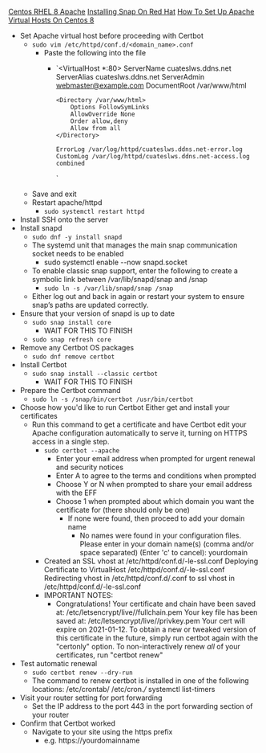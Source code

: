 [Centos RHEL 8 Apache](https://certbot.eff.org/lets-encrypt/centosrhel8-apache)
[Installing Snap On Red Hat](https://snapcraft.io/docs/installing-snap-on-red-hat)
[How To Set Up Apache Virtual Hosts On Centos 8](https://linuxize.com/post/how-to-set-up-apache-virtual-hosts-on-centos-8/)

* Set Apache virtual host before proceeding with Certbot
  * `sudo vim /etc/httpd/conf.d/<domain_name>.conf`
    * Paste the following into the file
      * `<VirtualHost *:80>
            ServerName cuateslws.ddns.net
            ServerAlias cuateslws.ddns.net
            ServerAdmin webmaster@example.com
            DocumentRoot /var/www/html

            <Directory /var/www/html>
                Options FollowSymLinks
                AllowOverride None
                Order allow,deny
                Allow from all
            </Directory>

            ErrorLog /var/log/httpd/cuateslws.ddns.net-error.log
            CustomLog /var/log/httpd/cuateslws.ddns.net-access.log combined
        </VirtualHost>`
  * Save and exit
  * Restart apache/httpd
    * `sudo systemctl restart httpd`
* Install SSH onto the server
* Install snapd
  * `sudo dnf -y install snapd`
  * The systemd unit that manages the main snap communication socket needs to be enabled
    * sudo systemctl enable --now snapd.socket
  * To enable classic snap support, enter the following to create a symbolic link between /var/lib/snapd/snap and /snap
    * `sudo ln -s /var/lib/snapd/snap /snap`
  * Either log out and back in again or restart your system to ensure snap’s paths are updated correctly.
* Ensure that your version of snapd is up to date
  * `sudo snap install core`
    * WAIT FOR THIS TO FINISH
  * `sudo snap refresh core`
* Remove any Certbot OS packages
  * `sudo dnf remove certbot`
* Install Certbot
  * `sudo snap install --classic certbot`
    * WAIT FOR THIS TO FINISH
* Prepare the Certbot command
  * `sudo ln -s /snap/bin/certbot /usr/bin/certbot`
* Choose how you'd like to run Certbot Either get and install your certificates
  * Run this command to get a certificate and have Certbot edit your Apache configuration automatically to serve it, turning on HTTPS access in a single step.
    * `sudo certbot --apache`
      * Enter your email address when prompted for urgent renewal and security notices
      * Enter A to agree to the terms and conditions when prompted
      * Choose Y or N when prompted to share your email address with the EFF
      * Choose 1 when prompted about which domain you want the certificate for (there should only be one)
        * If none were found, then proceed to add your domain name
          * No names were found in your configuration files. Please enter in your domain name(s) (comma and/or space separated)  (Enter 'c' to cancel): yourdomain
    * Created an SSL vhost at /etc/httpd/conf.d/<yourdomainname>-le-ssl.conf
      Deploying Certificate to VirtualHost /etc/httpd/conf.d/<yourdomainname>-le-ssl.conf
      Redirecting vhost in /etc/httpd/conf.d/<yourdomainname>.conf to ssl vhost in /etc/httpd/conf.d/<yourdomainname>-le-ssl.conf
    * IMPORTANT NOTES:
      - Congratulations! Your certificate and chain have been saved at:
        /etc/letsencrypt/live/<yourdomainname>/fullchain.pem
        Your key file has been saved at:
        /etc/letsencrypt/live/<yourdomainname>/privkey.pem
        Your cert will expire on 2021-01-12. To obtain a new or tweaked
        version of this certificate in the future, simply run certbot again
        with the "certonly" option. To non-interactively renew *all* of
        your certificates, run "certbot renew"
* Test automatic renewal
  * `sudo certbot renew --dry-run`
  * The command to renew certbot is installed in one of the following locations:
    /etc/crontab/
    /etc/cron.*/*
    systemctl list-timers
* Visit your router setting for port forwarding
  * Set the IP address to the port 443 in the port forwarding section of your router
* Confirm that Certbot worked
  * Navigate to your site using the https prefix
    * e.g. https://yourdomainname

